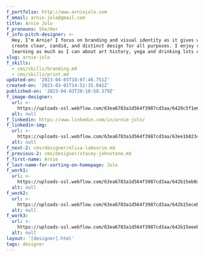 ```yaml
---
f_portfolio: http://www.arniejolo.com
f_email: arnie.jolo@gmail.com
title: Arnie Jolo
f_pronouns: She/Her
f_info-pitch-designer: >-
  Hey, I’m Arnie! I focus on branding and visual identity as it gives way to
  create clear, candid, and distinct design for all purposes. I enjoy reading,
  learning as much as I can about art history, yoga and drinking lots of coffee.
slug: arnie-jolo
f_skills:
  - cms/skills/branding.md
  - cms/skills/print.md
updated-on: '2023-04-03T18:07:46.751Z'
created-on: '2023-03-01T14:52:35.042Z'
published-on: '2023-04-03T20:18:58.379Z'
f_image-designer:
  url: >-
    https://uploads-ssl.webflow.com/63ea6783a1d564f3987cd3aa/6420c5f1e6ce550c730ee916_jolo-arnie-1.jpg
  alt: null
f_linkedin: https://www.linkedin.com/in/arnie-jolo/
f_linkedin-img:
  url: >-
    https://uploads-ssl.webflow.com/63ea6783a1d564f3987cd3aa/63ee1b823465de8414c4146a_linked-in-icon.svg
  alt: null
f_next-2: cms/designer/elisa-labourie.md
f_previous-2: cms/designer/stacey-johnstone.md
f_first-name: Arnie
f_last-name-for-sorting-on-homepage: Jolo
f_work1:
  url: >-
    https://uploads-ssl.webflow.com/63ea6783a1d564f3987cd3aa/642b15eb0ae957b10ce0572a_jolo-arnie-grad-show-work-img1.jpg
  alt: null
f_work2:
  url: >-
    https://uploads-ssl.webflow.com/63ea6783a1d564f3987cd3aa/642b15eceb7df0d00863e250_jolo-arnie-grad-show-work-img2.jpg
  alt: null
f_work3:
  url: >-
    https://uploads-ssl.webflow.com/63ea6783a1d564f3987cd3aa/642b15eeeb7df0d29863e280_jolo-arnie-grad-show-work-img3.jpg
  alt: null
layout: '[designer].html'
tags: designer
---
```



